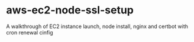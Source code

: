 # aws-ec2-node-ssl-setup
A walkthrough of EC2 instance launch, node install, nginx and certbot with cron renewal cinfig
